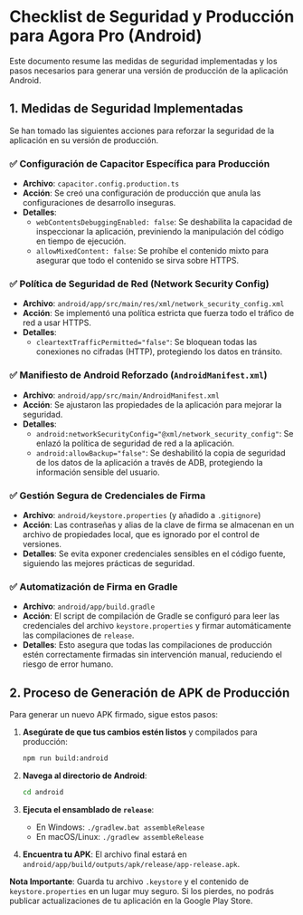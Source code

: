 # Checklist de Seguridad y Producción para Agora Pro (Android)

Este documento resume las medidas de seguridad implementadas y los pasos necesarios para generar una versión de producción de la aplicación Android.

## 1. Medidas de Seguridad Implementadas

Se han tomado las siguientes acciones para reforzar la seguridad de la aplicación en su versión de producción.

### ✅ **Configuración de Capacitor Específica para Producción**
- **Archivo**: `capacitor.config.production.ts`
- **Acción**: Se creó una configuración de producción que anula las configuraciones de desarrollo inseguras.
- **Detalles**:
    - `webContentsDebuggingEnabled: false`: Se deshabilita la capacidad de inspeccionar la aplicación, previniendo la manipulación del código en tiempo de ejecución.
    - `allowMixedContent: false`: Se prohíbe el contenido mixto para asegurar que todo el contenido se sirva sobre HTTPS.

### ✅ **Política de Seguridad de Red (Network Security Config)**
- **Archivo**: `android/app/src/main/res/xml/network_security_config.xml`
- **Acción**: Se implementó una política estricta que fuerza todo el tráfico de red a usar HTTPS.
- **Detalles**:
    - `cleartextTrafficPermitted="false"`: Se bloquean todas las conexiones no cifradas (HTTP), protegiendo los datos en tránsito.

### ✅ **Manifiesto de Android Reforzado (`AndroidManifest.xml`)**
- **Archivo**: `android/app/src/main/AndroidManifest.xml`
- **Acción**: Se ajustaron las propiedades de la aplicación para mejorar la seguridad.
- **Detalles**:
    - `android:networkSecurityConfig="@xml/network_security_config"`: Se enlazó la política de seguridad de red a la aplicación.
    - `android:allowBackup="false"`: Se deshabilitó la copia de seguridad de los datos de la aplicación a través de ADB, protegiendo la información sensible del usuario.

### ✅ **Gestión Segura de Credenciales de Firma**
- **Archivo**: `android/keystore.properties` (y añadido a `.gitignore`)
- **Acción**: Las contraseñas y alias de la clave de firma se almacenan en un archivo de propiedades local, que es ignorado por el control de versiones.
- **Detalles**: Se evita exponer credenciales sensibles en el código fuente, siguiendo las mejores prácticas de seguridad.

### ✅ **Automatización de Firma en Gradle**
- **Archivo**: `android/app/build.gradle`
- **Acción**: El script de compilación de Gradle se configuró para leer las credenciales del archivo `keystore.properties` y firmar automáticamente las compilaciones de `release`.
- **Detalles**: Esto asegura que todas las compilaciones de producción estén correctamente firmadas sin intervención manual, reduciendo el riesgo de error humano.

## 2. Proceso de Generación de APK de Producción

Para generar un nuevo APK firmado, sigue estos pasos:

1.  **Asegúrate de que tus cambios estén listos** y compilados para producción:
    ```bash
    npm run build:android
    ```

2.  **Navega al directorio de Android**:
    ```bash
    cd android
    ```

3.  **Ejecuta el ensamblado de `release`**:
    - En Windows: `./gradlew.bat assembleRelease`
    - En macOS/Linux: `./gradlew assembleRelease`

4.  **Encuentra tu APK**:
    El archivo final estará en `android/app/build/outputs/apk/release/app-release.apk`.

**Nota Importante**: Guarda tu archivo `.keystore` y el contenido de `keystore.properties` en un lugar muy seguro. Si los pierdes, no podrás publicar actualizaciones de tu aplicación en la Google Play Store. 